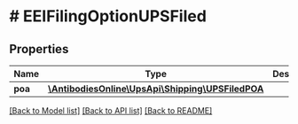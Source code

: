 # # EEIFilingOptionUPSFiled

## Properties

Name | Type | Description | Notes
------------ | ------------- | ------------- | -------------
**poa** | [**\AntibodiesOnline\UpsApi\Shipping\UPSFiledPOA**](UPSFiledPOA.md) |  |

[[Back to Model list]](../../README.md#models) [[Back to API list]](../../README.md#endpoints) [[Back to README]](../../README.md)
